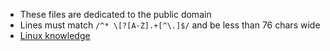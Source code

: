 * These files are dedicated to the public domain
* Lines must match `/^* \[?[A-Z].+[^\.]$/` and be less than 76 chars wide
* [Linux knowledge](./linux.md)

